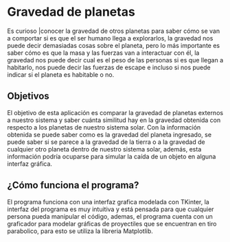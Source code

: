 # Gravedad de planetas

  

Es curioso |conocer la gravedad de otros planetas para saber cómo se van a comportar si es que el ser humano llega a explorarlos, la gravedad nos puede decir demasiadas cosas sobre el planeta, pero lo más importante es saber cómo es que la masa y las fuerzas van a interactuar con él, la gravedad nos puede decir cual es el peso de las personas si es que llegan a habitarlo, nos puede decir las fuerzas de escape e incluso si nos puede indicar si el planeta es habitable o no.

  

## Objetivos

  

El objetivo de esta aplicación es comparar la gravedad de planetas externos a nuestro sistema y saber cuánta similitud hay en la gravedad obtenida con respecto a los planetas de nuestro sistema solar. Con la información obtenida se puede saber como es la gravedad del planeta ingresado, se puede saber si se parece a la gravedad de la tierra o a la gravedad de cualquier otro planeta dentro de nuestro sistema solar, además, esta información podría ocuparse para simular la caída de un objeto en alguna interfaz gráfica.

  

## ¿Cómo funciona el programa?



El programa funciona con una interfaz grafica modelada con TKinter, la interfaz del programa es muy intuitiva y está pensada para que cualquier persona pueda manipular el código, ademas, el programa cuenta con un graficador para modelar gráficas de proyectiles que se encuentran en tiro parabolico, para esto se utiliza la libreria Matplotlib.
